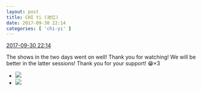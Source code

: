 ```yaml
---
layout: post
title: CHI Yi (池忆)
date: 2017-09-30 22:14
categories: [ 'chi-yi' ]
---
```


<div class="weibo-info">
  <a href="http://weibo.com/6117581836/FofId4xs0">2017-09-30 22:14</a>
</div>

The shows in the two days went on well! Thank you for watching! We will be better in the latter sessions! Thank you for your support! :grin:×3

<!-- more -->

<ul class="weibo-pic-list-1">
  <li class="weibo-pic">
    <a href="http://wx2.sinaimg.cn/mw690/006G0KuMgy1fk1y4ahs65j30qo10hgrf.jpg"><img src="http://wx2.sinaimg.cn/thumb150/006G0KuMgy1fk1y4ahs65j30qo10hgrf.jpg" /></a>
  </li>
  <li class="weibo-pic">
    <a href="http://wx3.sinaimg.cn/mw690/006G0KuMgy1fk1y4boaszj30qo0zkgqj.jpg"><img src="http://wx3.sinaimg.cn/thumb150/006G0KuMgy1fk1y4boaszj30qo0zkgqj.jpg" /></a>
  </li>
</ul>
